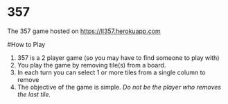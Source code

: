 # 357
The 357 game hosted on https://ll357.herokuapp.com

#How to Play
1. 357 is a 2 player game (so you may have to find someone to play with)
1. You play the game by removing tile(s) from a board.
1. In each turn you can select 1 or more tiles from a single column to remove
1. The objective of the game is simple. *Do not be the player who removes the last tile.*
